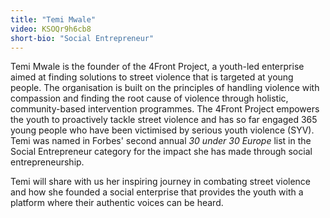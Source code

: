 ```yaml
---
title: "Temi Mwale"
video: KSOQr9h6cb8
short-bio: "Social Entrepreneur"
---
```


Temi Mwale is the founder of the 4Front Project, a youth-led enterprise aimed at finding solutions to street violence that is targeted at young people. The organisation is built on the principles of handling violence with compassion and finding the root cause of violence through holistic, community-based intervention programmes. The 4Front Project empowers the youth to proactively tackle street violence and has so far engaged 365 young people who have been victimised by serious youth violence (SYV). Temi was named in Forbes' second annual *30 under 30 Europe* list in the Social Entrepreneur category for the impact she has made through social entrepreneurship.

Temi will share with us her inspiring journey in combating street violence and how she founded a social enterprise that provides the youth with a platform where their authentic voices can be heard.
